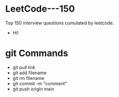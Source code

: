 # LeetCode---150
Top 150 interview questions cumulated by leetcode.

- Hi!

# git Commands

- git pull link
- git add filename
- git rm filename
- git commit -m "comment"
- git push origin main

